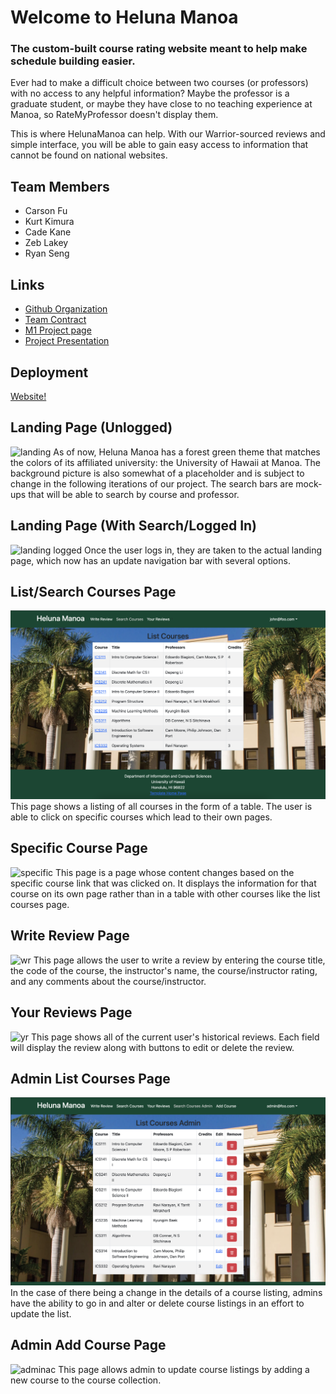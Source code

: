 # Welcome to Heluna Manoa

### The custom-built course rating website meant to help make schedule building easier.

Ever had to make a difficult choice between two courses (or professors) with no access to any helpful information? Maybe the professor is a graduate student, or maybe they have close to no teaching experience at Manoa, so RateMyProfessor doesn't display them.

This is where HelunaManoa can help. With our Warrior-sourced reviews and simple interface, you will be able to gain easy access to information that cannot be found on national websites.
## Team Members
- Carson Fu
- Kurt Kimura
- Cade Kane
- Zeb Lakey
- Ryan Seng
## Links
- [Github Organization](https://github.com/heluna-manoa)
- [Team Contract](https://docs.google.com/document/d/12twXzM_kbYR9SQWyv-C6Nzfe04kZUe1oB3TTHs8LCSo/edit)
- [M1 Project page](https://github.com/orgs/heluna-manoa/projects/1)
- [Project Presentation](https://docs.google.com/presentation/d/1cNOeQgEP03B-rQ20OXL9z2knQaNhdSBpdU4lwtChcpQ/edit#slide=id.g298e20f8316_1_18)
## Deployment
[Website!](https://helunamanoa.info)

## Landing Page (Unlogged)
<img src="doc/landing-unlogged.png" alt="landing">
As of now, Heluna Manoa has a forest green theme that matches the colors of its affiliated university: the University of Hawaii at Manoa. The background picture is also somewhat of a placeholder and is subject to change in the following iterations of our project. The search bars are mock-ups that will be able to search by course and professor.

## Landing Page (With Search/Logged In)
<img src="doc/landing-logged.png" alt="landing logged">
Once the user logs in, they are taken to the actual landing page, which now has an update navigation bar with several options.

## List/Search Courses Page
<img src="doc/list-courses.png" alt="list course">
This page shows a listing of all courses in the form of a table. The user is able to click on specific courses which lead to their own pages.

## Specific Course Page
<img src="doc/specific-course.png" alt="specific">
This page is a page whose content changes based on the specific course link that was clicked on. It displays the information for that course on its own page rather than in a table with other courses like the list courses page.

## Write Review Page
<img src="doc/write-review.png" alt="wr">
This page allows the user to write a review by entering the course title, the code of the course, the instructor's name, the course/instructor rating, and any comments about the course/instructor.

## Your Reviews Page
<img src="doc/your-reviews.png" alt="yr">
This page shows all of the current user's historical reviews. Each field will display the review along with buttons to edit or delete the review.

## Admin List Courses Page
<img src="doc/list-courses-admin.png" alt="adminlc">
In the case of there being a change in the details of a course listing, admins have the ability to go in and alter or delete course listings in an effort to update the list.

## Admin Add Course Page
<img src="doc/add-course-admin.png" alt="adminac">
This page allows admin to update course listings by adding a new course to the course collection.
